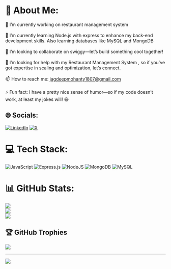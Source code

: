 # 💫 About Me:
🔭 I’m currently working on restaurant management system<br><br>🌱 I’m currently learning Node.js with express to enhance my back-end development skills. Also learning databases like MySQL and MongoDB<br><br>👯 I’m looking to collaborate on swiggy—let’s build something cool together!<br><br>🤝 I’m looking for help with my Restaurant Management System , so if you’ve got expertise in scaling and optimization, let’s connect.<br><br>📫 How to reach me: jagdeepmohanty1807@gmail.com<br><br>⚡ Fun fact: I have a pretty nice sense of humor—so if my code doesn’t work, at least my jokes will! 😆


## 🌐 Socials:
[![LinkedIn](https://img.shields.io/badge/LinkedIn-%230077B5.svg?logo=linkedin&logoColor=white)](https://linkedin.com/in/www.linkedin.com/in/jagdeep-mohanty-872a78278) [![X](https://img.shields.io/badge/X-black.svg?logo=X&logoColor=white)](https://x.com/https://x.com/ig_jagdeep) 

# 💻 Tech Stack:
![JavaScript](https://img.shields.io/badge/javascript-%23323330.svg?style=for-the-badge&logo=javascript&logoColor=%23F7DF1E) ![Express.js](https://img.shields.io/badge/express.js-%23404d59.svg?style=for-the-badge&logo=express&logoColor=%2361DAFB) ![NodeJS](https://img.shields.io/badge/node.js-6DA55F?style=for-the-badge&logo=node.js&logoColor=white) ![MongoDB](https://img.shields.io/badge/MongoDB-%234ea94b.svg?style=for-the-badge&logo=mongodb&logoColor=white) ![MySQL](https://img.shields.io/badge/mysql-4479A1.svg?style=for-the-badge&logo=mysql&logoColor=white)
# 📊 GitHub Stats:
![](https://github-readme-stats.vercel.app/api?username=JagdeepMohanty&theme=github_dark_dimmed&hide_border=false&include_all_commits=true&count_private=true)<br/>
![](https://github-readme-streak-stats.herokuapp.com/?user=JagdeepMohanty&theme=github_dark_dimmed&hide_border=false)<br/>
![](https://github-readme-stats.vercel.app/api/top-langs/?username=JagdeepMohanty&theme=github_dark_dimmed&hide_border=false&include_all_commits=true&count_private=true&layout=compact)

## 🏆 GitHub Trophies
![](https://github-profile-trophy.vercel.app/?username=JagdeepMohanty&theme=radical&no-frame=false&no-bg=true&margin-w=4)

---
[![](https://visitcount.itsvg.in/api?id=JagdeepMohanty&icon=0&color=0)](https://visitcount.itsvg.in)

<!-- Proudly created with GPRM ( https://gprm.itsvg.in ) -->

